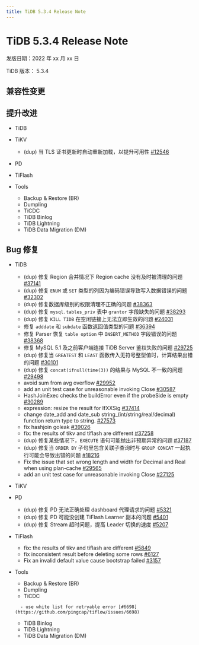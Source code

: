 ```yaml
---
title: TiDB 5.3.4 Release Note
---
```


# TiDB 5.3.4 Release Note

发版日期：2022 年 xx 月 xx 日

TiDB 版本： 5.3.4

## 兼容性变更

## 提升改进

+ TiDB

    <!--sql-infra owner: @Defined2014-->

    <!--executor owner: @zanmato1984-->

    <!--transaction owner: @cfzjywxk-->

    <!--planner owner: @qw4990-->

+ TiKV

    <!--owner: @v01dstar-->

    - (dup) 当 TLS 证书更新时自动重新加载，以提升可用性 [#12546](https://github.com/tikv/tikv/issues/12546)

+ PD

    <!--owner: @nolouch-->

+ TiFlash

    <!--compute owner: @zanmato1984-->

    <!--storage owner: @flowbehappy-->

+ Tools

    + Backup & Restore (BR)

    <!--owner: @3pointer-->

    + Dumpling

    <!--owner: @niubell-->

    + TiCDC

    <!--owner: @nongfushanquan-->

    + TiDB Binlog

    <!--owner: @niubell-->

    + TiDB Lightning

    <!--owner: @niubell-->

    + TiDB Data Migration (DM)

    <!--owner: @niubell-->

## Bug 修复

+ TiDB

    <!--sql-infra owner: @Defined2014-->

    - (dup) 修复 Region 合并情况下 Region cache 没有及时被清理的问题 [#37141](https://github.com/pingcap/tidb/issues/37141)
    - (dup) 修复 `ENUM` 或 `SET` 类型的列因为编码错误导致写入数据错误的问题 [#32302](https://github.com/pingcap/tidb/issues/32302)
    - (dup) 修复数据库级别的权限清理不正确的问题 [#38363](https://github.com/pingcap/tidb/issues/38363)
    - (dup) 修复 `mysql.tables_priv` 表中 `grantor` 字段缺失的问题 [#38293](https://github.com/pingcap/tidb/issues/38293)
    - (dup)  修复 `KILL TIDB` 在空闲链接上无法立即生效的问题 [#24031](https://github.com/pingcap/tidb/issues/24031)
    - 修复 `adddate` 和 `subdate` 函数返回值类型的问题 [#36394](https://github.com/pingcap/tidb/issues/36394)
    - 修复 Parser 恢复 `table option` 中 `INSERT_METHOD` 字段错误的问题 [#38368](https://github.com/pingcap/tidb/issues/38368)
    - 修复 MySQL 5.1 及之前客户端连接 TiDB Server 鉴权失败的问题 [#29725](https://github.com/pingcap/tidb/issues/29725)

    <!--executor owner: @zanmato1984-->

    - (dup) 修复当 `GREATEST` 和 `LEAST`  函数传入无符号整型值时，计算结果出错的问题 [#30101](https://github.com/pingcap/tidb/issues/30101)
    - (dup) 修复 `concat(ifnull(time(3))` 的结果与 MySQL 不一致的问题 [#29498](https://github.com/pingcap/tidb/issues/29498)
    - avoid sum from avg overflow [#29952](https://github.com/pingcap/tidb/issues/29952)
    - add an unit test case for unreasonable invoking Close [#30587](https://github.com/pingcap/tidb/issues/27125)
    - HashJoinExec checks the buildError even if the probeSide is empty [#30289](https://github.com/pingcap/tidb/issues/30289)
    - expression: resize the result for IfXXSig [#37414](https://github.com/pingcap/tidb/issues/37414)
    - change date_add and date_sub string_(int/string/real/decimal) function return type to string. [#27573](https://github.com/pingcap/tidb/issues/27573)
    - fix hashjoin goleak [#39026](https://github.com/pingcap/tidb/issues/39026)
    - fix: the results of tikv and tiflash are different [#37258](https://github.com/pingcap/tidb/issues/37258)

    <!--transaction owner: @cfzjywxk-->

    <!--planner owner: @qw4990-->

    - (dup) 修复某些情况下，`EXECUTE` 语句可能抛出非预期异常的问题 [#37187](https://github.com/pingcap/tidb/issues/37187)
    - (dup) 修复当 `ORDER BY` 子句里包含关联子查询时与 `GROUP CONCAT` 一起执行可能会导致出错的问题 [#18216](https://github.com/pingcap/tidb/issues/18216)
    - Fix the issue that set wrong length and width for Decimal and Real when using plan-cache [#29565](https://github.com/pingcap/tidb/issues/29565)
    - add an unit test case for unreasonable invoking Close [#27125](https://github.com/pingcap/tidb/issues/27125)

+ TiKV

    <!--owner: @v01dstar-->

+ PD

    <!--owner: @nolouch-->

    - (dup) 修复 PD 无法正确处理 dashboard 代理请求的问题 [#5321](https://github.com/tikv/pd/issues/5321)
    - (dup) 修复 PD 可能没创建 TiFlash Learner 副本的问题 [#5401](https://github.com/tikv/pd/issues/5401)
    - (dup) 修复 Stream 超时问题，提高 Leader 切换的速度 [#5207](https://github.com/tikv/pd/issues/5207)

+ TiFlash

    <!--compute owner: @zanmato1984-->

    - fix: the results of tikv and tiflash are different [#5849](https://github.com/pingcap/tiflash/issues/5849)
    - fix inconsistent result before deleting some rows [#6127](https://github.com/pingcap/tiflash/issues/6127)

    <!--storage owner: @flowbehappy-->

    - Fix an invalid default value cause bootstrap failed [#3157](https://github.com/pingcap/tiflash/issues/3157)

+ Tools

    + Backup & Restore (BR)

    <!--owner: @3pointer-->

    + Dumpling

    <!--owner: @niubell-->

    + TiCDC

    <!--owner: @nongfushanquan-->

        - use white list for retryable error [#6698](https://github.com/pingcap/tiflow/issues/6698)

    + TiDB Binlog

    <!--owner: @niubell-->

    + TiDB Lightning

    <!--owner: @niubell-->

    + TiDB Data Migration (DM)

    <!--owner: @niubell-->
